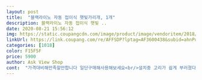 ```yaml
---
layout: post 
title:  "블랙라이노 자동 접이식 햇빛가리개, 1개" 
description: 블랙라이노 자동 접이식 햇빛 ..
date: 2020-08-21 15:56:12 
img: https://static.coupangcdn.com/image/product/image/vendoritem/2018/11/05/3133914994/a75c2baf-e50b-4bef-a443-79f2e112cf55.jpg 
linkUrl: https://link.coupang.com/re/AFFSDP?lptag=AF3600438&subid=ahnPublicAsk&pageKey=19924402&itemId=79218313&vendorItemId=3235685064&traceid=V0-113-df069a51a286ca8b 
categories: [1018] 
color: F15F5F 
price: 5900 
author: Ask View Shop 
cont:  "가격대비해만족할만합니다 일단구매해사용해보세요<br/>설치중 고리가 쉽게 부러졌다는 후기가 있어 구입을 망설었는데 설치하고 나니 가성비 좋습니다<br/>장착  플라스틱 조심붙여 제거파손<br/>주의 고무줄 잘빼 안좋아<br/>주의사항  기울잘빠져서  강력 순간접착제 고정해요<br/>" 
---
```

